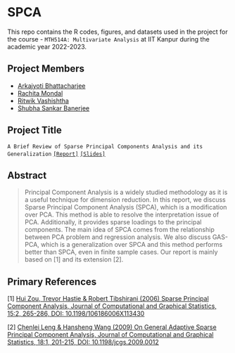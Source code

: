 # SPCA

This repo contains the R codes, figures, and datasets used in the project for the course - `MTH514A: Multivariate Analysis` at IIT Kanpur during the academic year 2022-2023.

## Project Members

  - [Arkajyoti Bhattacharjee](https://github.com/ArkaB-DS)
  - [Rachita Mondal](https://github.com/Rachita-Mondal)
  - [Ritwik Vashishtha](https://github.com/ritwikvashistha)
  - [Shubha Sankar Banerjee](https://github.com/shubha3)

## Project Title
`A Brief Review of Sparse Principal Components Analysis and its Generalization` [`[Report]`](https://github.com/ArkaB-DS/SPCA/blob/main/Multivariate_Project.pdf) [`[Slides]`](https://github.com/ArkaB-DS/SPCA/blob/main/Multivariate_Project__slides_.pdf)

## Abstract
> Principal Component Analysis is a widely studied methodology as it is a useful technique for dimension reduction. 
In this report, we discuss Sparse Principal Component Analysis (SPCA), which is a modification over PCA. 
This method is able to resolve the interpretation issue of PCA. Additionally, it provides sparse loadings to
the principal components. The main idea of SPCA comes from the relationship between PCA problem and regression analysis.
We also discuss GAS-PCA, which is a generalization over SPCA and this method performs better than SPCA,
even in finite sample cases. Our report is mainly based on [1] and its extension [2].


## Primary References
[1] [Hui Zou, Trevor Hastie & Robert Tibshirani (2006) Sparse Principal Component Analysis, Journal of Computational and Graphical Statistics, 15:2, 265-286, DOI: <u>10.1198/106186006X113430</u>](https://hastie.su.domains/Papers/spc_jcgs.pdf)

[2] [Chenlei Leng & Hansheng Wang (2009) On General Adaptive Sparse Principal Component Analysis, Journal of Computational and Graphical Statistics, 18:1, 201-215, DOI: <u>10.1198/jcgs.2009.0012</u>](https://www.tandfonline.com/doi/pdf/10.1198/jcgs.2009.0012?casa_token=6hQ5NY-CPQwAAAAA:6QvZeqWa-IXVd_Mbxu6MCUqnEVEw5L-MmLI5Z1-_03bU9mYqD6LHI_foctumbmTOAX3-xaWqy-U)
